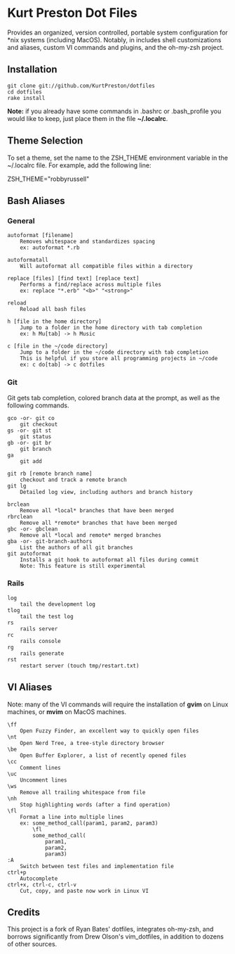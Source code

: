 # Kurt Preston Dot Files

Provides an organized, version controlled, portable system configuration for *nix systems (including MacOS).  Notably, in includes shell customizations and aliases, custom VI commands and plugins, and the oh-my-zsh project.

## Installation

	git clone git://github.com/KurtPreston/dotfiles
	cd dotfiles
	rake install

**Note:** if you already have some commands in .bashrc or .bash_profile you would like to keep, just place them in the file **~/.localrc**.

## Theme Selection
To set a theme, set the name to the ZSH_THEME environment variable in the ~/.localrc file.  For example, add the following line:

  ZSH_THEME="robbyrussell"

## Bash Aliases

### General

	autoformat [filename]
		Removes whitespace and standardizes spacing
		ex: autoformat *.rb

	autoformatall
		Will autoformat all compatible files within a directory

	replace [files] [find text] [replace text]
		Performs a find/replace across multiple files
		ex: replace "*.erb" "<b>" "<strong>"

	reload
		Reload all bash files

	h [file in the home directory]
		Jump to a folder in the home directory with tab completion
		ex: h Mu[tab] -> h Music

	c [file in the ~/code directory]
		Jump to a folder in the ~/code directory with tab completion
		This is helpful if you store all programming projects in ~/code
		ex: c do[tab] -> c dotfiles

### Git

Git gets tab completion, colored branch data at the prompt, as well as the following commands.

	gco -or- git co
		git checkout
	gs -or- git st
		git status
	gb -or- git br
		git branch
	ga
		git add

	git rb [remote branch name]
		checkout and track a remote branch
	git lg
		Detailed log view, including authors and branch history

	brclean
		Remove all *local* branches that have been merged
	rbrclean
		Remove all *remote* branches that have been merged
	gbc -or- gbclean
		Remove all *local and remote* merged branches
	gba -or- git-branch-authors
		List the authors of all git branches
	git autoformat
		Installs a git hook to autoformat all files during commit
		Note: This feature is still experimental

### Rails

	log
		tail the development log
	tlog
		tail the test log
	rs
		rails server
	rc
		rails console
	rg
		rails generate
	rst
		restart server (touch tmp/restart.txt)

## VI Aliases

Note: many of the VI commands will require the installation of **gvim** on Linux machines, or **mvim** on MacOS machines.

	\ff
		Open Fuzzy Finder, an excellent way to quickly open files
	\nt
		Open Nerd Tree, a tree-style directory browser
	\be
		Open Buffer Explorer, a list of recently opened files
	\cc
		Comment lines
	\uc
		Uncomment lines
	\ws
		Remove all trailing whitespace from file
	\nh
		Stop highlighting words (after a find operation)
	\fl
		Format a line into multiple lines
		ex: some_method_call(param1, param2, param3)
		    \fl
		    some_method_call(
		    	param1,
		    	param2,
		    	param3)
	:A
		Switch between test files and implementation file
	ctrl+p
		Autocomplete
	ctrl+x, ctrl-c, ctrl-v
		Cut, copy, and paste now work in Linux VI

## Credits

This project is a fork of Ryan Bates' dotfiles, integrates oh-my-zsh, and borrows significantly from Drew Olson's vim_dotfiles, in addition to dozens of other sources.
